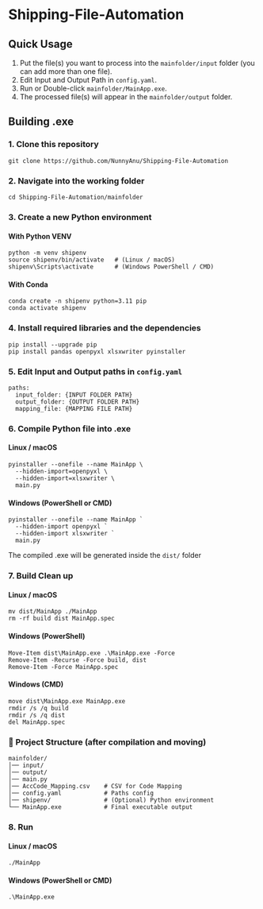 # Shipping-File-Automation

## Quick Usage
1. Put the file(s) you want to process into the `mainfolder/input` folder (you can add more than one file).
2. Edit Input and Output Path in ```config.yaml```.
3. Run or Double-click `mainfolder/MainApp.exe`.
4. The processed file(s) will appear in the `mainfolder/output` folder.

## Building .exe


### 1. Clone this repository
```
git clone https://github.com/NunnyAnu/Shipping-File-Automation
```
### 2. Navigate into the working folder

```
cd Shipping-File-Automation/mainfolder
```

### 3. Create a new Python environment 
#### With Python VENV
```
python -m venv shipenv
source shipenv/bin/activate   # (Linux / macOS)
shipenv\Scripts\activate      # (Windows PowerShell / CMD)
```

#### With Conda
```
conda create -n shipenv python=3.11 pip
conda activate shipenv
```

### 4. Install required libraries and the dependencies

```
pip install --upgrade pip
pip install pandas openpyxl xlsxwriter pyinstaller
```

### 5. Edit Input and Output paths in ```config.yaml```
```
paths:
  input_folder: {INPUT FOLDER PATH}
  output_folder: {OUTPUT FOLDER PATH}
  mapping_file: {MAPPING FILE PATH}
```


### 6. Compile Python file into .exe
#### Linux / macOS
```
pyinstaller --onefile --name MainApp \
  --hidden-import=openpyxl \
  --hidden-import=xlsxwriter \
  main.py
```
#### Windows (PowerShell or CMD)
```
pyinstaller --onefile --name MainApp `
  --hidden-import openpyxl `
  --hidden-import xlsxwriter `
  main.py

```
The compiled .exe will be generated inside the `dist/` folder

### 7. Build Clean up
#### Linux / macOS
```
mv dist/MainApp ./MainApp
rm -rf build dist MainApp.spec
```
#### Windows (PowerShell)
```
Move-Item dist\MainApp.exe .\MainApp.exe -Force
Remove-Item -Recurse -Force build, dist
Remove-Item -Force MainApp.spec
```
#### Windows (CMD)
```
move dist\MainApp.exe MainApp.exe
rmdir /s /q build
rmdir /s /q dist
del MainApp.spec
```

### 📂 Project Structure (after compilation and moving)
```
mainfolder/
│── input/    
│── output/
│── main.py
│── AccCode_Mapping.csv    # CSV for Code Mapping
│── config.yaml            # Paths config
│── shipenv/               # (Optional) Python environment
└── MainApp.exe            # Final executable output
```

### 8. Run
#### Linux / macOS
```
./MainApp
```
#### Windows (PowerShell or CMD)
```
.\MainApp.exe
```




